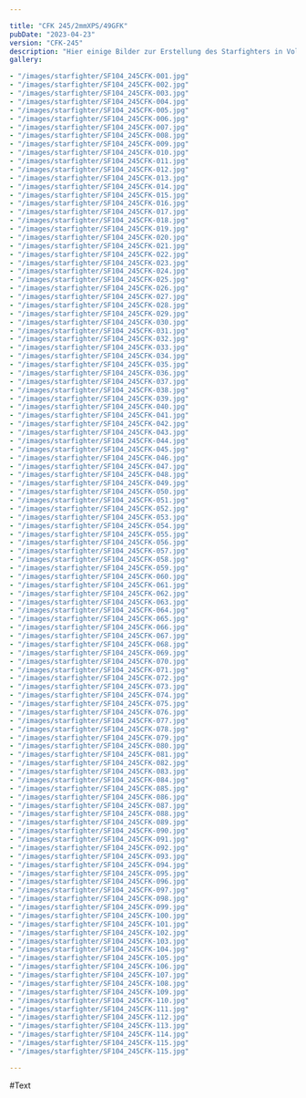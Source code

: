 ```yaml
---

title: "CFK 245/2mmXPS/49GFK"
pubDate: "2023-04-23"
version: "CFK-245"
description: "Hier einige Bilder zur Erstellung des Starfighters in Voll Carbon"
gallery:

- "/images/starfighter/SF104_245CFK-001.jpg"
- "/images/starfighter/SF104_245CFK-002.jpg"
- "/images/starfighter/SF104_245CFK-003.jpg"
- "/images/starfighter/SF104_245CFK-004.jpg"
- "/images/starfighter/SF104_245CFK-005.jpg"
- "/images/starfighter/SF104_245CFK-006.jpg"
- "/images/starfighter/SF104_245CFK-007.jpg"
- "/images/starfighter/SF104_245CFK-008.jpg"
- "/images/starfighter/SF104_245CFK-009.jpg"
- "/images/starfighter/SF104_245CFK-010.jpg"
- "/images/starfighter/SF104_245CFK-011.jpg"
- "/images/starfighter/SF104_245CFK-012.jpg"
- "/images/starfighter/SF104_245CFK-013.jpg"
- "/images/starfighter/SF104_245CFK-014.jpg"
- "/images/starfighter/SF104_245CFK-015.jpg"
- "/images/starfighter/SF104_245CFK-016.jpg"
- "/images/starfighter/SF104_245CFK-017.jpg"
- "/images/starfighter/SF104_245CFK-018.jpg"
- "/images/starfighter/SF104_245CFK-019.jpg"
- "/images/starfighter/SF104_245CFK-020.jpg"
- "/images/starfighter/SF104_245CFK-021.jpg"
- "/images/starfighter/SF104_245CFK-022.jpg"
- "/images/starfighter/SF104_245CFK-023.jpg"
- "/images/starfighter/SF104_245CFK-024.jpg"
- "/images/starfighter/SF104_245CFK-025.jpg"
- "/images/starfighter/SF104_245CFK-026.jpg"
- "/images/starfighter/SF104_245CFK-027.jpg"
- "/images/starfighter/SF104_245CFK-028.jpg"
- "/images/starfighter/SF104_245CFK-029.jpg"
- "/images/starfighter/SF104_245CFK-030.jpg"
- "/images/starfighter/SF104_245CFK-031.jpg"
- "/images/starfighter/SF104_245CFK-032.jpg"
- "/images/starfighter/SF104_245CFK-033.jpg"
- "/images/starfighter/SF104_245CFK-034.jpg"
- "/images/starfighter/SF104_245CFK-035.jpg"
- "/images/starfighter/SF104_245CFK-036.jpg"
- "/images/starfighter/SF104_245CFK-037.jpg"
- "/images/starfighter/SF104_245CFK-038.jpg"
- "/images/starfighter/SF104_245CFK-039.jpg"
- "/images/starfighter/SF104_245CFK-040.jpg"
- "/images/starfighter/SF104_245CFK-041.jpg"
- "/images/starfighter/SF104_245CFK-042.jpg"
- "/images/starfighter/SF104_245CFK-043.jpg"
- "/images/starfighter/SF104_245CFK-044.jpg"
- "/images/starfighter/SF104_245CFK-045.jpg"
- "/images/starfighter/SF104_245CFK-046.jpg"
- "/images/starfighter/SF104_245CFK-047.jpg"
- "/images/starfighter/SF104_245CFK-048.jpg"
- "/images/starfighter/SF104_245CFK-049.jpg"
- "/images/starfighter/SF104_245CFK-050.jpg"
- "/images/starfighter/SF104_245CFK-051.jpg"
- "/images/starfighter/SF104_245CFK-052.jpg"
- "/images/starfighter/SF104_245CFK-053.jpg"
- "/images/starfighter/SF104_245CFK-054.jpg"
- "/images/starfighter/SF104_245CFK-055.jpg"
- "/images/starfighter/SF104_245CFK-056.jpg"
- "/images/starfighter/SF104_245CFK-057.jpg"
- "/images/starfighter/SF104_245CFK-058.jpg"
- "/images/starfighter/SF104_245CFK-059.jpg"
- "/images/starfighter/SF104_245CFK-060.jpg"
- "/images/starfighter/SF104_245CFK-061.jpg"
- "/images/starfighter/SF104_245CFK-062.jpg"
- "/images/starfighter/SF104_245CFK-063.jpg"
- "/images/starfighter/SF104_245CFK-064.jpg"
- "/images/starfighter/SF104_245CFK-065.jpg"
- "/images/starfighter/SF104_245CFK-066.jpg"
- "/images/starfighter/SF104_245CFK-067.jpg"
- "/images/starfighter/SF104_245CFK-068.jpg"
- "/images/starfighter/SF104_245CFK-069.jpg"
- "/images/starfighter/SF104_245CFK-070.jpg"
- "/images/starfighter/SF104_245CFK-071.jpg"
- "/images/starfighter/SF104_245CFK-072.jpg"
- "/images/starfighter/SF104_245CFK-073.jpg"
- "/images/starfighter/SF104_245CFK-074.jpg"
- "/images/starfighter/SF104_245CFK-075.jpg"
- "/images/starfighter/SF104_245CFK-076.jpg"
- "/images/starfighter/SF104_245CFK-077.jpg"
- "/images/starfighter/SF104_245CFK-078.jpg"
- "/images/starfighter/SF104_245CFK-079.jpg"
- "/images/starfighter/SF104_245CFK-080.jpg"
- "/images/starfighter/SF104_245CFK-081.jpg"
- "/images/starfighter/SF104_245CFK-082.jpg"
- "/images/starfighter/SF104_245CFK-083.jpg"
- "/images/starfighter/SF104_245CFK-084.jpg"
- "/images/starfighter/SF104_245CFK-085.jpg"
- "/images/starfighter/SF104_245CFK-086.jpg"
- "/images/starfighter/SF104_245CFK-087.jpg"
- "/images/starfighter/SF104_245CFK-088.jpg"
- "/images/starfighter/SF104_245CFK-089.jpg"
- "/images/starfighter/SF104_245CFK-090.jpg"
- "/images/starfighter/SF104_245CFK-091.jpg"
- "/images/starfighter/SF104_245CFK-092.jpg"
- "/images/starfighter/SF104_245CFK-093.jpg"
- "/images/starfighter/SF104_245CFK-094.jpg"
- "/images/starfighter/SF104_245CFK-095.jpg"
- "/images/starfighter/SF104_245CFK-096.jpg"
- "/images/starfighter/SF104_245CFK-097.jpg"
- "/images/starfighter/SF104_245CFK-098.jpg"
- "/images/starfighter/SF104_245CFK-099.jpg"
- "/images/starfighter/SF104_245CFK-100.jpg"
- "/images/starfighter/SF104_245CFK-101.jpg"
- "/images/starfighter/SF104_245CFK-102.jpg"
- "/images/starfighter/SF104_245CFK-103.jpg"
- "/images/starfighter/SF104_245CFK-104.jpg"
- "/images/starfighter/SF104_245CFK-105.jpg"
- "/images/starfighter/SF104_245CFK-106.jpg"
- "/images/starfighter/SF104_245CFK-107.jpg"
- "/images/starfighter/SF104_245CFK-108.jpg"
- "/images/starfighter/SF104_245CFK-109.jpg"
- "/images/starfighter/SF104_245CFK-110.jpg"
- "/images/starfighter/SF104_245CFK-111.jpg"
- "/images/starfighter/SF104_245CFK-112.jpg"
- "/images/starfighter/SF104_245CFK-113.jpg"
- "/images/starfighter/SF104_245CFK-114.jpg"
- "/images/starfighter/SF104_245CFK-115.jpg"
- "/images/starfighter/SF104_245CFK-115.jpg"

---
```


#Text
